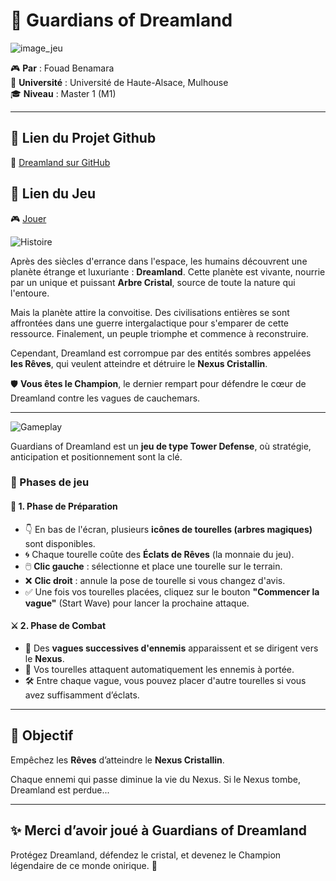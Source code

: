 # 🌌 Guardians of Dreamland

<img src="https://github.com/user-attachments/assets/bafab0cc-d4c1-4ddb-a631-642a9f276d8e" alt="image_jeu" >



🎮 **Par** : Fouad Benamara  
🏫 **Université** : Université de Haute-Alsace, Mulhouse  
🎓 **Niveau** : Master 1 (M1)

---


## 🔗 Lien du Projet Github

📁 [Dreamland sur GitHub](https://github.com/YonbiDev/Dreamland)

## 🔗 Lien du Jeu
🎮 [Jouer](https://yonbidev.github.io/Dreamland/)

![Histoire](https://github.com/user-attachments/assets/c8692669-d2a1-43c3-a150-1b179ef74387)



Après des siècles d'errance dans l'espace, les humains découvrent une planète étrange et luxuriante : **Dreamland**. Cette planète est vivante, nourrie par un unique et puissant **Arbre Cristal**, source de toute la nature qui l'entoure.

Mais la planète attire la convoitise. Des civilisations entières se sont affrontées dans une guerre intergalactique pour s'emparer de cette ressource. Finalement, un peuple triomphe et commence à reconstruire.

Cependant, Dreamland est corrompue par des entités sombres appelées **les Rêves**, qui veulent atteindre et détruire le **Nexus Cristallin**.

🛡️ **Vous êtes le Champion**, le dernier rempart pour défendre le cœur de Dreamland contre les vagues de cauchemars.

---

![Gameplay](https://github.com/user-attachments/assets/a9e5687e-0b88-4c0e-8ea4-6251f10d7a7c)


Guardians of Dreamland est un **jeu de type Tower Defense**, où stratégie, anticipation et positionnement sont la clé.

### 🔸 Phases de jeu

#### 🧱 1. Phase de Préparation

- 👇 En bas de l'écran, plusieurs **icônes de tourelles (arbres magiques)** sont disponibles.
- 🌀 Chaque tourelle coûte des **Éclats de Rêves** (la monnaie du jeu).
- 🖱️ **Clic gauche** : sélectionne et place une tourelle sur le terrain.
- ❌ **Clic droit** : annule la pose de tourelle si vous changez d'avis.
- ✅ Une fois vos tourelles placées, cliquez sur le bouton **"Commencer la vague"** (Start Wave) pour lancer la prochaine attaque.

#### ⚔️ 2. Phase de Combat

- 🌊 Des **vagues successives d'ennemis** apparaissent et se dirigent vers le **Nexus**.
- 🌳 Vos tourelles attaquent automatiquement les ennemis à portée.
- 🛠️ Entre chaque vague, vous pouvez placer d'autre tourelles si vous avez suffisamment d’éclats.

---

## 🎯 Objectif

Empêchez les **Rêves** d’atteindre le **Nexus Cristallin**.

Chaque ennemi qui passe diminue la vie du Nexus. Si le Nexus tombe, Dreamland est perdue...

---


## ✨ Merci d’avoir joué à Guardians of Dreamland

Protégez Dreamland, défendez le cristal, et devenez le Champion légendaire de ce monde onirique. 🌠
